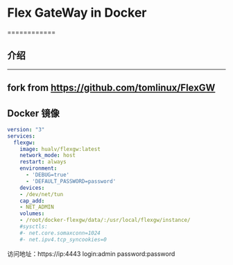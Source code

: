 # Flex GateWay in Docker
============

## 介绍
-------

fork from https://github.com/tomlinux/FlexGW
-------

## Docker 镜像

```yaml
version: "3"
services:
  flexgw:
    image: hualv/flexgw:latest
    network_mode: host
    restart: always
    environment:
      - 'DEBUG=true'
      - 'DEFAULT_PASSWORD=password'
    devices:
    - /dev/net/tun
    cap_add:
    - NET_ADMIN
    volumes:
    - /root/docker-flexgw/data/:/usr/local/flexgw/instance/
    #sysctls:
    #- net.core.somaxconn=1024
    #- net.ipv4.tcp_syncookies=0
```
访问地址：https://ip:4443 login:admin password:password

